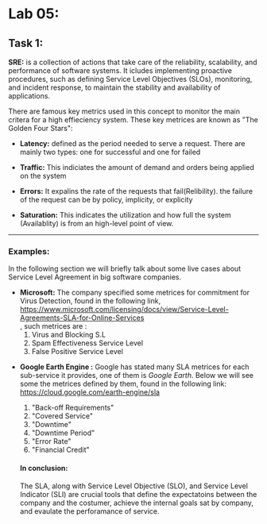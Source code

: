 # Lab 05:
## Task 1: 

**SRE:** is a collection of actions that take care of the reliability, scalability, and performance of software systems. It icludes implementing proactive procedures, such as defining Service Level Objectives (SLOs), monitoring, and incident response, to maintain the stability and availability of applications.

There are famous key metrics used in this concept to monitor the main critera for a high effieciency system. These key metrices are known as "The Golden Four Stars":

- **Latency:** defined as the period needed to serve a request. There are mainly two types: one for successful and one for failed

- **Traffic:** This indiciates the amount of demand and orders being applied on the system 

- **Errors:** It expalins the rate of the requests that fail(Relibility). the failure of the request can be by policy, implicity, or explicity

- **Saturation:** This indicates the utilization and how full the system (Availablity) is from an high-level point of view. 


*********************************


### Examples:

In the following section we will briefly talk about some live cases about Service Level Agreement in big software companies.

* **Microsoft:** The company specified some metrices for commitment for Virus Detection, found in the following link,  
  https://www.microsoft.com/licensing/docs/view/Service-Level-Agreements-SLA-for-Online-Services  
  , such metrices are : 
  1. Virus and Blocking S.L
  2. Spam Effectiveness Service Level
  3. False Positive Service Level
   


- **Google Earth Engine :** Google has stated many SLA metrices for each sub-service it provides, one of them is *Google Earth*. Below we will see some the metrices defined by them, found in the following link: https://cloud.google.com/earth-engine/sla  
  
  1. "Back-off Requirements"
  2. "Covered Service"
  3. "Downtime"
  4. "Downtime Period" 
  5. "Error Rate"
  6. "Financial Credit"
   

   #### In conclusion:
   The SLA, along with Service Level Objective (SLO), and Service Level Indicator (SLI) are crucial tools that define the expectatoins between the company and the costumer, achieve the internal goals sat by company, and evaulate the perforamance of service. 

